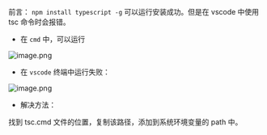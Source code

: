 前言： `npm install typescript -g` 可以运行安装成功。但是在 vscode 中使用 tsc 命令时会报错。

-   在 `cmd` 中，可以运行

![image.png](https://p6-juejin.byteimg.com/tos-cn-i-k3u1fbpfcp/bc58f8174ec043a7b29f4c7bb5277df8~tplv-k3u1fbpfcp-zoom-in-crop-mark:1512:0:0:0.awebp?)

-   在 `vscode` 终端中运行失败：

![image.png](https://p1-juejin.byteimg.com/tos-cn-i-k3u1fbpfcp/f81108da3b714b2ba3d6078a08a6e9d5~tplv-k3u1fbpfcp-zoom-in-crop-mark:1512:0:0:0.awebp?)

-   解决方法：

找到 tsc.cmd 文件的位置，复制该路径，添加到系统环境变量的 path 中。